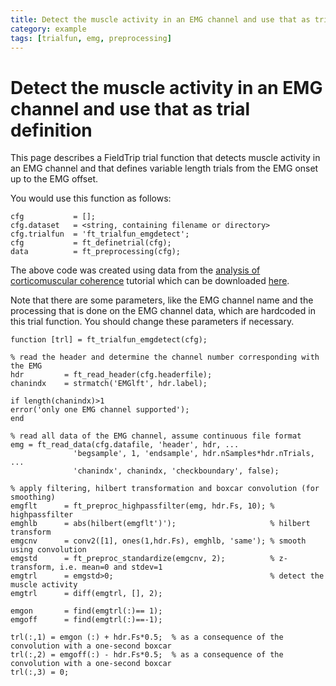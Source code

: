 ```yaml
---
title: Detect the muscle activity in an EMG channel and use that as trial definition
category: example
tags: [trialfun, emg, preprocessing]
---
```


# Detect the muscle activity in an EMG channel and use that as trial definition

This page describes a FieldTrip trial function that detects muscle activity in an EMG channel
and that defines variable length trials from the EMG onset up to the EMG offset.

You would use this function as follows:

    cfg           = [];
    cfg.dataset   = <string, containing filename or directory>
    cfg.trialfun  = 'ft_trialfun_emgdetect';
    cfg           = ft_definetrial(cfg);
    data          = ft_preprocessing(cfg);

The above code was created using data from the [analysis of corticomuscular coherence](/tutorial/coherence) tutorial which can be downloaded [here](https://download.fieldtriptoolbox.org/tutorial/SubjectCMC.zip).

Note that there are some parameters, like the EMG channel name and the
processing that is done on the EMG channel data, which are hardcoded in
this trial function. You should change these parameters if necessary.

    function [trl] = ft_trialfun_emgdetect(cfg);

    % read the header and determine the channel number corresponding with the EMG
    hdr         = ft_read_header(cfg.headerfile);
    chanindx    = strmatch('EMGlft', hdr.label);

    if length(chanindx)>1
    error('only one EMG channel supported');
    end

    % read all data of the EMG channel, assume continuous file format
    emg = ft_read_data(cfg.datafile, 'header', hdr, ...
                  'begsample', 1, 'endsample', hdr.nSamples*hdr.nTrials, ...
                  'chanindx', chanindx, 'checkboundary', false);

    % apply filtering, hilbert transformation and boxcar convolution (for smoothing)
    emgflt      = ft_preproc_highpassfilter(emg, hdr.Fs, 10); % highpassfilter
    emghlb      = abs(hilbert(emgflt')');                     % hilbert transform
    emgcnv      = conv2([1], ones(1,hdr.Fs), emghlb, 'same'); % smooth using convolution
    emgstd      = ft_preproc_standardize(emgcnv, 2);          % z-transform, i.e. mean=0 and stdev=1
    emgtrl      = emgstd>0;                                   % detect the muscle activity
    emgtrl      = diff(emgtrl, [], 2);

    emgon       = find(emgtrl(:)== 1);
    emgoff      = find(emgtrl(:)==-1);

    trl(:,1) = emgon (:) + hdr.Fs*0.5;  % as a consequence of the convolution with a one-second boxcar
    trl(:,2) = emgoff(:) - hdr.Fs*0.5;  % as a consequence of the convolution with a one-second boxcar
    trl(:,3) = 0;
